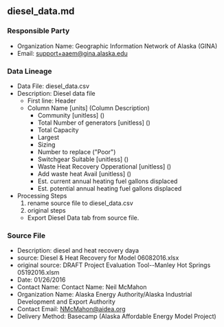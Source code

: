 ## diesel_data.md

### Responsible Party
  * Organization Name: Geographic Information Network of Alaska (GINA)
  * Email: support+aaem@gina.alaska.edu

### Data Lineage
  * Data File: diesel_data.csv
  * Description: Diesel data file
    * First line: Header
    * Column Name [units] (Column Description)
      * Community [unitless] ()
      * Total Number of generators [unitless] ()
      * Total Capacity 
      * Largest
      * Sizing
      * Number to replace ("Poor")
      * Switchgear Suitable [unitless] ()
      * Waste Heat Recovery Opperational [unitless] ()
      * Add waste heat Avail [unitless] ()
      * Est. current annual heating fuel gallons displaced
      * Est. potential annual heating fuel gallons displaced 
  * Processing Steps
    1. rename source file to diesel_data.csv
    2. original steps
      * Export Diesel Data tab from source file. 
    
### Source File
  * Description: diesel and heat recovery daya
  * source: Diesel & Heat Recovery for Model 06082016.xlsx
  * original source: DRAFT Project Evaluation Tool--Manley Hot Springs 05192016.xlsm
  * Date: 01/26/2016
  * Contact Name: Contact Name: Neil McMahon
  * Organization Name: Alaska Energy Authority/Alaska Industrial Development and Export Authority
  * Contact Email: NMcMahon@aidea.org
  * Delivery Method: Basecamp (Alaska Affordable Energy Model Project)

